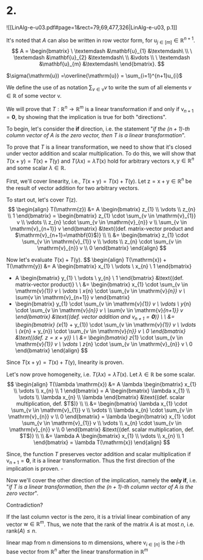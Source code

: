 

# 2.
![[LinAlg-e-u03.pdf#page=1&rect=79,69,477,326|LinAlg-e-u03, p.1]]


It's noted that $A$ can also be written in row vector form, for $\mathrm{u}_{j \in [m]} \in \mathbb{R}^{n+1}$.
$$
A = \begin{bmatrix}
\ \textemdash &\mathbf{u}_{1} &\textemdash\ \\
\ \textemdash &\mathbf{u}_{2} &\textemdash\ \\
&\vdots \\
\ \textemdash &\mathbf{u}_{m} &\textemdash\
\end{bmatrix}.
$$

 $\sigma(\mathrm{u}) =\overline{\mathrm{u}} = \sum_{i=1}^{n+1}u_{i}$  

We define the use of as notation $\sum_{v \in \mathrm{v}}v$ to write the sum of all elements $v \in \mathbb{R}$ of some vector $\mathrm{v}$.




<div class="page-break" style="page-break-before: always;"></div>

We will prove that $T: \mathbb{R}^{n} \to \mathbb{R}^{m}$ is a linear transformation if and only if $\mathrm{v}_{n+1}=\mathbf{0}$, by showing that the implication is true for both "directions".

To begin, let's consider the **if** direction, i.e. the statement "*if the $(n+1)$-th column vector of $A$ is the zero vector, then $T$ is a linear transformation*".

To prove that $T$ is a linear transformation, we need to show that it's closed under vector addition and scalar multiplication. To do this, we will show that $T(\mathrm{x} + \mathrm{y})= T(\mathrm{x})+ T(\mathrm{y})$ and $T(\lambda\mathrm{x}) =\lambda T(\mathrm{x})$ hold for arbitrary vectors $\mathrm{x}, \mathrm{y} \in \mathbb{R}^{n}$ and some scalar $\lambda \in \mathbb{R}$.

First, we'll cover linearity, i.e., $T(\mathrm{x} + \mathrm{y})= T(\mathrm{x})+ T(\mathrm{y})$. Let $\mathrm{z} = \mathrm{x} + \mathrm{y} \in \mathbb{R}^{n}$ be the result of vector addition for two arbitrary vectors. 

To start out, let's cover $T(\mathrm{z})$.
$$
\begin{align}
T(\mathrm{z}) &= A \begin{bmatrix}
z_{1} \\
\vdots \\
z_{n} \\
1
\end{bmatrix} 
= \begin{bmatrix}
z_{1} \cdot \sum_{v \in \mathrm{v}_{1}} v \\
\vdots \\
z_{n} \cdot \sum_{v \in \mathrm{v}_{n}} v \\
\sum_{v \in \mathrm{v}_{n+1}} v
\end{bmatrix} &\text{(def. matrix-vector product and $\mathrm{v}_{n+1}=\mathbf{0}$)} \\ \\
&= \begin{bmatrix}
z_{1} \cdot \sum_{v \in \mathrm{v}_{1}} v \\
\vdots \\
z_{n} \cdot \sum_{v \in \mathrm{v}_{n}} v \\
0
\end{bmatrix}
\end{align}
$$

<div class="page-break" style="page-break-before: always;"></div>

Now let's evaluate $T(\mathrm{x})+T(\mathrm{y})$.
$$
\begin{align}
T(\mathrm{x}) + T(\mathrm{y}) &= A \begin{bmatrix}
x_{1} \\
\vdots \\
x_{n} \\
1
\end{bmatrix}
+ A \begin{bmatrix}
y_{1} \\
\vdots \\
y_{n} \\
1
\end{bmatrix} &\text{(def. matrix-vector product)} \\ \\
&= \begin{bmatrix}
x_{1} \cdot \sum_{v \in \mathrm{v}_{1}} v \\
\vdots \\
x_{n} \cdot \sum_{v \in \mathrm{v}_{n}} v \\
\sum_{v \in \mathrm{v}_{n+1}} v
\end{bmatrix}
+ \begin{bmatrix}
y_{1} \cdot \sum_{v \in \mathrm{v}_{1}} v \\
\vdots \\
y_{n} \cdot \sum_{v \in \mathrm{v}_{n}} v \\
\sum_{v \in \mathrm{v}_{n+1}} v
\end{bmatrix} &\text{(def. vector addition and $\mathrm{v}_{n+1}=\mathbf{0}$)} \\ \\
&= \begin{bmatrix}
(x_{1} + y_{1}) \cdot \sum_{v \in \mathrm{v}_{1}} v \\
\vdots \\
(x_{n} + y_{n}) \cdot \sum_{v \in \mathrm{v}_{n}} v \\
0
\end{bmatrix} &\text{(def. $\mathrm{z} = \mathrm{x}+\mathrm{y}$)} \\ \\
&= \begin{bmatrix}
z_{1} \cdot \sum_{v \in \mathrm{v}_{1}} v \\
\vdots \\
z_{n} \cdot \sum_{v \in \mathrm{v}_{n}} v \\
0
\end{bmatrix}
\end{align}
$$

Since $T(\mathrm{x}+\mathrm{y})=T(\mathrm{x})+T(\mathrm{y})$, linearity is proven.

<div class="page-break" style="page-break-before: always;"></div>

Let's now prove homogeneity, i.e. $T(\lambda\mathrm{x}) =\lambda T(\mathrm{x})$. Let $\lambda \in \mathbb{R}$ be some scalar.
$$
\begin{align}
T(\lambda \mathrm{x}) &= A \lambda \begin{bmatrix}
x_{1} \\
\vdots \\
x_{n} \\
1
\end{bmatrix} = A \begin{bmatrix}
\lambda x_{1} \\
\vdots \\
\lambda x_{n} \\
\lambda
\end{bmatrix} &\text{(def. scalar multiplication, def. $T$)} \\ \\
&= \begin{bmatrix}
\lambda x_{1} \cdot \sum_{v \in \mathrm{v}_{1}} v \\
\vdots \\
\lambda x_{n} \cdot \sum_{v \in \mathrm{v}_{n}} v \\
0
\end{bmatrix} = \lambda \begin{bmatrix}
x_{1} \cdot \sum_{v \in \mathrm{v}_{1}} v \\
\vdots \\
x_{n} \cdot \sum_{v \in \mathrm{v}_{n}} v \\
0
\end{bmatrix} &\text{(def. scalar multiplication, def. $T$)} \\ \\
&= \lambda A \begin{bmatrix}
x_{1} \\
\vdots \\
x_{n} \\
1
\end{bmatrix} = \lambda T(\mathrm{x})
\end{align}
$$

Since, the function $T$ preserves vector addition and scalar multiplication if $\mathrm{v}_{n+1}=\mathbf{0}$, it is a linear transformation. Thus the first direction of the implication is proven.
$\square$

<div class="page-break" style="page-break-before: always;"></div>

Now we'll cover the other direction of the implication, namely the **only if**, i.e. "*if $T$ is a linear transformation, then the $(n+1)$-th column vector of $A$ is the zero vector*".

Contradiction?

If the last column vector is the zero, it is a trivial linear combination of any vector $\mathrm{w} \in \mathbb{R}^{m}$. Thus, we note that the rank of the matrix $A$ is at most $n$, i.e. $\mathrm{rank}(A) \leq n$.






linear map from n dimensions to m dimensions, where $\mathrm{v}_{i \in[n]}$ is the $i$-th base vector from $\mathbb R^n$ after the linear transformation in $\mathbb{R}^m$
